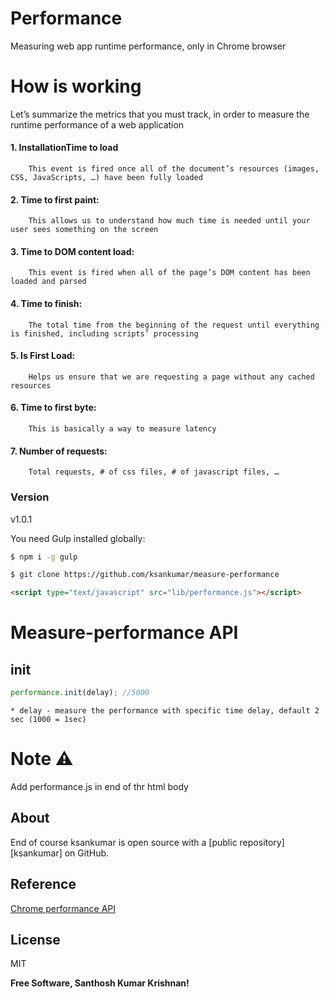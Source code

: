 # Performance
Measuring web app runtime performance, only in Chrome browser
# How is working
Let’s summarize the metrics that you must track, in order to measure the runtime performance of a web application


#### 1. InstallationTime to load
        This event is fired once all of the document’s resources (images, CSS, JavaScripts, …) have been fully loaded
#### 2. Time to first paint:
        This allows us to understand how much time is needed until your user sees something on the screen
#### 3. Time to DOM content load:
        This event is fired when all of the page’s DOM content has been loaded and parsed
#### 4. Time to finish: 
        The total time from the beginning of the request until everything is finished, including scripts’ processing
#### 5. Is First Load: 
        Helps us ensure that we are requesting a page without any cached resources
#### 6. Time to first byte: 
        This is basically a way to measure latency
#### 7. Number of requests:
        Total requests, # of css files, # of javascript files, …

### Version
v1.0.1

You need Gulp installed globally:
```sh
$ npm i -g gulp
```
```sh
$ git clone https://github.com/ksankumar/measure-performance
```
```html
<script type="text/javascript" src="lib/performance.js"></script>
```

# Measure-performance API

## init
```js
performance.init(delay); //5000
```
    * delay - measure the performance with specific time delay, default 2 sec (1000 = 1sec)
# Note :warning:
  Add performance.js in end of thr html body
## About
End of course ksankumar is open source with a [public repository][ksankumar]
 on GitHub.

## Reference

[Chrome performance API](https://developer.chrome.com/devtools/docs/network)

License
----
MIT

**Free Software, Santhosh Kumar Krishnan!**
